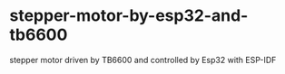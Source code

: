 # stepper-motor-by-esp32-and-tb6600
stepper motor driven by TB6600 and controlled by Esp32 with ESP-IDF
